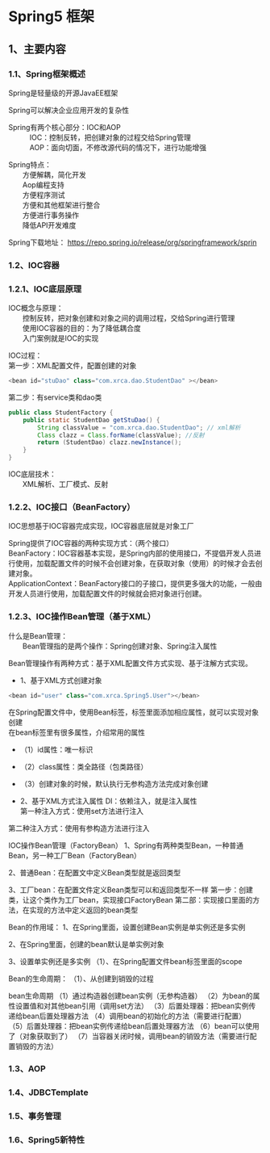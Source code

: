 # Spring5 框架

## 1、主要内容
### 1.1、Spring框架概述
Spring是轻量级的开源JavaEE框架  

Spring可以解决企业应用开发的复杂性  

Spring有两个核心部分：IOC和AOP  
&emsp;&emsp;&emsp;IOC：控制反转，把创建对象的过程交给Spring管理  
&emsp;&emsp;&emsp;AOP：面向切面，不修改源代码的情况下，进行功能增强  

Spring特点：  
&emsp;&emsp;方便解耦，简化开发  
&emsp;&emsp;Aop编程支持  
&emsp;&emsp;方便程序测试  
&emsp;&emsp;方便和其他框架进行整合  
&emsp;&emsp;方便进行事务操作  
&emsp;&emsp;降低API开发难度  

Spring下载地址：
https://repo.spring.io/release/org/springframework/sprin
### 1.2、IOC容器

### 1.2.1、IOC底层原理
IOC概念与原理：  
&emsp;&emsp;控制反转，把对象创建和对象之间的调用过程，交给Spring进行管理  
&emsp;&emsp;使用IOC容器的目的：为了降低耦合度    
&emsp;&emsp;入门案例就是IOC的实现   

IOC过程：  
第一步：XML配置文件，配置创建的对象
```java
<bean id="stuDao" class="com.xrca.dao.StudentDao" ></bean>
```
第二步：有service类和dao类
```java
public class StudentFactory {
    public static StudentDao getStuDao() {
        String classValue = "com.xrca.dao.StudentDao"; // xml解析
        Class clazz = Class.forName(classValue); //反射
        return (StudentDao) clazz.newInstance(); 
    }
}
```

IOC底层技术：  
&emsp;&emsp;XML解析、工厂模式、反射

### 1.2.2、IOC接口（BeanFactory）  
IOC思想基于IOC容器完成实现，IOC容器底层就是对象工厂  

Spring提供了IOC容器的两种实现方式：（两个接口）  
BeanFactory：IOC容器基本实现，是Spring内部的使用接口，不提倡开发人员进行使用，加载配置文件的时候不会创建对象，在获取对象（使用）的时候才会去创建对象。  
ApplicationContext：BeanFactory接口的子接口，提供更多强大的功能，一般由开发人员进行使用，加载配置文件的时候就会把对象进行创建。
  

### 1.2.3、IOC操作Bean管理（基于XML）  
什么是Bean管理：  
&emsp;&emsp;Bean管理指的是两个操作：Spring创建对象、Spring注入属性  

Bean管理操作有两种方式：基于XML配置文件方式实现、基于注解方式实现。  

+ 1、基于XML方式创建对象  
```java
<bean id="user" class="com.xrca.Spring5.User"></bean>
```
在Spring配置文件中，使用Bean标签，标签里面添加相应属性，就可以实现对象创建  
在bean标签里有很多属性，介绍常用的属性  
+ （1）id属性：唯一标识
+ （2）class属性：类全路径（包类路径）  
+ （3）创建对象的时候，默认执行无参构造方法完成对象创建

+ 2、基于XML方式注入属性
DI：依赖注入，就是注入属性  
第一种注入方式：使用set方法进行注入
  
第二种注入方式：使用有参构造方法进行注入


IOC操作Bean管理（FactoryBean）
1、Spring有两种类型Bean，一种普通Bean，另一种工厂Bean（FactoryBean）

2、普通Bean：在配置文中定义Bean类型就是返回类型

3、工厂bean：在配置文件定义Bean类型可以和返回类型不一样
第一步：创建类，让这个类作为工厂bean，实现接口FactoryBean
第二部：实现接口里面的方法，在实现的方法中定义返回的bean类型


Bean的作用域：
1、在Spring里面，设置创建Bean实例是单实例还是多实例

2、在Spring里面，创建的bean默认是单实例对象

3、设置单实例还是多实例
（1）、在Spring配置文件bean标签里面的scope

Bean的生命周期：
（1）、从创建到销毁的过程

bean生命周期
（1）通过构造器创建bean实例（无参构造器）
（2）为bean的属性设置值和对其他bean引用（调用set方法）
（3）后置处理器：把bean实例传递给bean后置处理器方法
（4）调用bean的初始化的方法（需要进行配置）
（5）后置处理器：把bean实例传递给bean后置处理器方法
（6）bean可以使用了（对象获取到了）
（7）当容器关闭时候，调用bean的销毁方法（需要进行配置销毁的方法）

### 1.3、AOP

### 1.4、JDBCTemplate

### 1.5、事务管理

### 1.6、Spring5新特性

